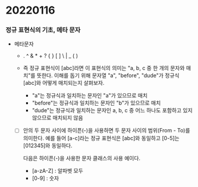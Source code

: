 # 20220116





### 정규 표현식의 기초, 메타 문자

- 메타문자
  - . ^ & * + ? { } [ ] \ | _ ( )
  
  - 즉 정규 표현식이 [abc]라면 이 표현식의 의미는 "a, b, c 중 한 개의 문자와 매치"를 뜻한다. 이해를 돕기 위해 문자열 "a", "before", "dude"가 정규식 [abc]와 어떻게 매치되는지 살펴보자.
  
    - "a"는 정규식과 일치하는 문자인 "a"가 있으므로 매치
    - "before"는 정규식과 일치하는 문자인 "b"가 있으므로 매치
    - "dude"는 정규식과 일치하는 문자인 a, b, c 중 어느 하나도 포함하고 있지 않으므로 매치되지 않음
  
  - [ ] 안의 두 문자 사이에 하이픈(-)을 사용하면 두 문자 사이의 범위(From - To)를 의미한다. 예를 들어 [a-c]라는 정규 표현식은 [abc]와 동일하고 [0-5]는 [012345]와 동일하다.
  
    다음은 하이픈(-)을 사용한 문자 클래스의 사용 예이다.
  
    - [a-zA-Z] : 알파벳 모두
    - [0-9] : 숫자